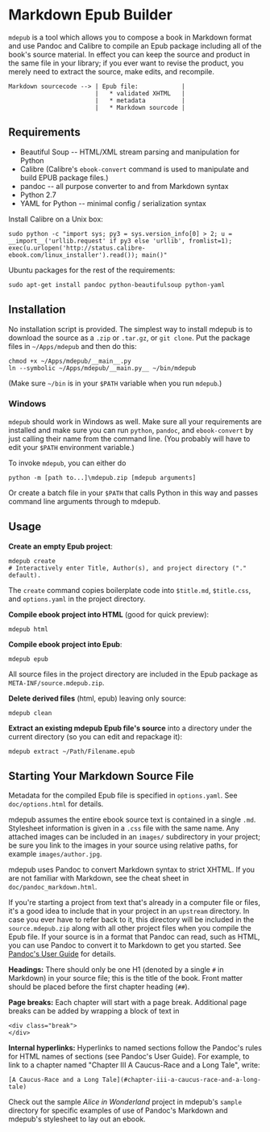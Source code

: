 # Markdown Epub Builder


`mdepub` is a tool which allows you to compose a book in Markdown format
and use Pandoc and Calibre to compile an Epub package including all of
the book's source material. In effect you can keep the source and
product in the same file in your library; if you ever want to revise the
product, you merely need to extract the source, make edits, and
recompile.

    Markdown sourcecode --> | Epub file:            |
                            |   * validated XHTML   |
                            |   * metadata          |
                            |   * Markdown sourcode |


## Requirements


* Beautiful Soup -- HTML/XML stream parsing and manipulation for Python
* Calibre (Calibre's `ebook-convert` command is used to manipulate and
  build EPUB package files.)
* pandoc -- all purpose converter to and from Markdown syntax
* Python 2.7
* YAML for Python -- minimal config / serialization syntax

Install Calibre on a Unix box:

    sudo python -c "import sys; py3 = sys.version_info[0] > 2; u = __import__('urllib.request' if py3 else 'urllib', fromlist=1); exec(u.urlopen('http://status.calibre-ebook.com/linux_installer').read()); main()"

Ubuntu packages for the rest of the requirements:

    sudo apt-get install pandoc python-beautifulsoup python-yaml


## Installation


No installation script is provided. The simplest way to install mdepub
is to download the source as a `.zip` or `.tar.gz`, or `git clone`. Put
the package files in `~/Apps/mdepub` and then do this:

    chmod +x ~/Apps/mdepub/__main__.py
    ln --symbolic ~/Apps/mdepub/__main.py__ ~/bin/mdepub

(Make sure `~/bin` is in your `$PATH` variable when you run `mdepub`.)


### Windows


`mdepub` should work in Windows as well. Make sure all your requirements
are installed and make sure you can run `python`, `pandoc`, and
`ebook-convert` by just calling their name from the command line. (You
probably will have to edit your `$PATH` environment variable.)

To invoke `mdepub`, you can either do

    python -m [path to...]\mdepub.zip [mdepub arguments]

Or create a batch file in your `$PATH` that calls Python in this way and
passes command line arguments through to mdepub.


## Usage


**Create an empty Epub project**:

    mdepub create
    # Interactively enter Title, Author(s), and project directory ("." default).

The `create` command copies boilerplate code into `$title.md`,
`$title.css`, and `options.yaml` in the project directory.

**Compile ebook project into HTML** (good for quick
preview):

    mdepub html

**Compile ebook project into Epub**:

    mdepub epub

All source files in the project directory are included in the Epub
package as `META-INF/source.mdepub.zip`.

**Delete derived files** (html, epub) leaving only source:

    mdepub clean

**Extract an existing mdepub Epub file's source** into a directory under
the current directory (so you can edit and repackage it):

    mdepub extract ~/Path/Filename.epub


## Starting Your Markdown Source File


Metadata for the compiled Epub file is specified in `options.yaml`. See
`doc/options.html` for details.

mdepub assumes the entire ebook source text is contained in a single
`.md`. Stylesheet information is given in a `.css` file with the same
name. Any attached images can be included in an `images/` subdirectory
in your project; be sure you link to the images in your source using
relative paths, for example `images/author.jpg`.

mdepub uses Pandoc to convert Markdown syntax to strict XHTML. If you
are not familiar with Markdown, see the cheat sheet in
`doc/pandoc_markdown.html`.

If you're starting a project from text that's already in a computer file
or files, it's a good idea to include that in your project in an
`upstream` directory. In case you ever have to refer back to it, this
directory will be included in the `source.mdepub.zip` along with all
other project files when you compile the Epub file. If your source is in
a format that Pandoc can read, such as HTML, you can use Pandoc to
convert it to Markdown to get you started. See
[Pandoc's User Guide](http://johnmacfarlane.net/pandoc/README.html) for
details.

**Headings:** There should only be one H1 (denoted by a single `#` in Markdown) in
your source file; this is the title of the book. Front matter should be
placed before the first chapter heading (`##`).

**Page breaks:** Each chapter will start with a page break. Additional
page breaks can be added by wrapping a block of text in

    <div class="break">
    </div>

**Internal hyperlinks:** Hyperlinks to named sections follow the
Pandoc's rules for HTML names of sections (see Pandoc's User Guide). For
example, to link to a chapter named "Chapter III A Caucus-Race and a
Long Tale", write:

    [A Caucus-Race and a Long Tale](#chapter-iii-a-caucus-race-and-a-long-tale)

Check out the sample *Alice in Wonderland* project in mdepub's
`sample` directory for specific examples of use of Pandoc's Markdown and
mdepub's stylesheet to lay out an ebook.
